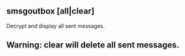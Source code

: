 ## smsgoutbox [all|clear]
Decrypt and display all sent messages.
## Warning: clear will delete all sent messages.